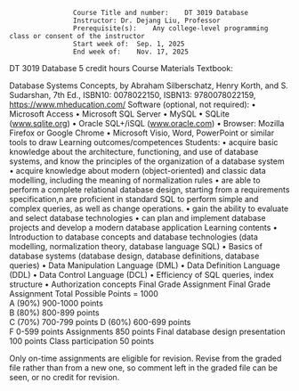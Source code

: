 					Course Title and number: 	DT 3019 Database
					Instructor:	Dr. Dejang Liu, Professor
					Prerequisite(s):	Any college-level programming class or consent of the instructor
					Start week of:	Sep. 1, 2025
					End week of:	Nov. 17, 2025

DT 3019 Database 5 credit hours
Course Materials
Textbook:
 
Database Systems Concepts, by Abraham Silberschatz, Henry Korth, and S. Sudarshan, 7th Ed., ISBN10: 0078022150, ISBN13: 9780078022159, https://www.mheducation.com/
Software (optional, not required):
•	Microsoft Access
•	Microsoft SQL Server
•	MySQL
•	SQLite (www.sqlite.org)
•	Oracle SQL+/iSQL (www.oracle.com)
•	Browser: Mozilla Firefox or Google Chrome
•	Microsoft Visio, Word, PowerPoint or similar tools to draw
Learning outcomes/competences
Students:
• acquire basic knowledge about the architecture, functioning, and use of database systems, and know the principles of the organization of a database system
• acquire knowledge about modern (object-oriented) and classic data modelling, including the meaning of normalization rules
• are able to perform a complete relational database design, starting from a requirements specification,n are proficient in standard SQL to perform simple and complex queries, as well as change operations.
• gain the ability to evaluate and select database technologies
• can plan and implement database projects and develop a modern database application
Learning contents
•	Introduction to database concepts and database technologies (data modelling, normalization theory, database language SQL)
•	Basics of database systems (database design, database definitions, database queries)
•	Data Manipulation Language (DML)
•	Data Definition Language (DDL)
•	Data Control Language (DCL)
•	Efficiency of SQL queries, index structure
•	Authorization concepts
Final Grade Assignment
Final Grade Assignment
Total Possible Points = 1000	
A (90%)     900-1000 points  
B (80%)     800-899 points  
C (70%)     700-799 points
D (60%)     600-699 points  
F	    	 0-599 points
Assignments 850 points
Final database design presentation 100 points
Class participation 50 points

Only on-time assignments are eligible for revision. Revise from the graded file rather than from a new one, so comment left in the graded file can be seen, or no credit for revision.
